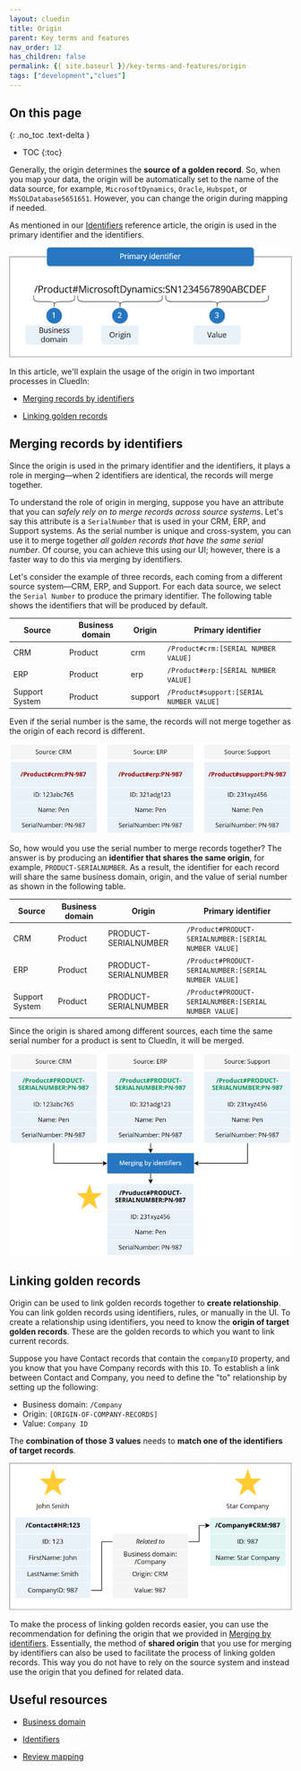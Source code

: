 ```yaml
---
layout: cluedin
title: Origin
parent: Key terms and features
nav_order: 12
has_children: false
permalink: {{ site.baseurl }}/key-terms-and-features/origin
tags: ["development","clues"]
---
```

## On this page
{: .no_toc .text-delta }
- TOC
{:toc}

Generally, the origin determines the **source of a golden record**. So, when you map your data, the origin will be automatically set to the name of the data source, for example, `MicrosoftDynamics`, `Oracle`, `Hubspot`, or `MsSQLDatabase5651651`. However, you can change the origin during mapping if needed.

As mentioned in our [Identifiers](/key-terms-and-features/entity-codes) reference article, the origin is used in the primary identifier and the identifiers.

![entity-origin-code.png](../../assets/images/key-terms-and-features/entity-origin-code.png)

In this article, we'll explain the usage of the origin in two important processes in CluedIn:

- [Merging records by identifiers](#merging-records-by-identifiers)

- [Linking golden records](#linking-golden-records)

## Merging records by identifiers

Since the origin is used in the primary identifier and the identifiers, it plays a role in merging—when 2 identifiers are identical, the records will merge together.

To understand the role of origin in merging, suppose you have an attribute that you can _safely rely on to merge records across source systems_. Let's say this attribute is a `SerialNumber` that is used in your CRM, ERP, and Support systems. As the serial number is unique and cross-system, you can use it to merge together _all golden records that have the same serial number_. Of course, you can achieve this using our UI; however, there is a faster way to do this via merging by identifiers.

Let's consider the example of three records, each coming from a different source system—CRM, ERP, and Support. For each data source, we select the `Serial Number` to produce the primary identifier. The following table shows the identifiers that will be produced by default.

| Source | Business domain | Origin | Primary identifier |
|--|--|--|--|
| CRM | Product | crm | `/Product#crm:[SERIAL NUMBER VALUE]` |
| ERP | Product | erp | `/Product#erp:[SERIAL NUMBER VALUE]` |
| Support System | Product | support | `/Product#support:[SERIAL NUMBER VALUE]` |

Even if the serial number is the same, the records will not merge together as the origin of each record is different.

![merging-by-codes-1.png](../../assets/images/key-terms-and-features/merging-by-codes-1.png)

So, how would you use the serial number to merge records together? The answer is by producing an **identifier that shares the same origin**, for example, `PRODUCT-SERIALNUMBER`. As a result, the identifier for each record will share the same business domain, origin, and the value of serial number as shown in the following table.

| Source | Business domain | Origin | Primary identifier |
|--|--|--|--|
| CRM | Product | PRODUCT-SERIALNUMBER | `/Product#PRODUCT-SERIALNUMBER:[SERIAL NUMBER VALUE]` |
| ERP | Product | PRODUCT-SERIALNUMBER | `/Product#PRODUCT-SERIALNUMBER:[SERIAL NUMBER VALUE]` |
| Support System | Product | PRODUCT-SERIALNUMBER | `/Product#PRODUCT-SERIALNUMBER:[SERIAL NUMBER VALUE]` |

Since the origin is shared among different sources, each time the same serial number for a product is sent to CluedIn, it will be merged.

![merging-by-codes-2.png](../../assets/images/key-terms-and-features/merging-by-codes-2.png)

## Linking golden records

Origin can be used to link golden records together to **create relationship**. You can link golden records using identifiers, rules, or manually in the UI. To create a relationship using identifiers, you need to know the **origin of target golden records**. These are the golden records to which you want to link current records.

Suppose you have Contact records that contain the `companyID` property, and you know that you have Company records with this `ID`. To establish a link between Contact and Company, you need to define the "to" relationship by setting up the following:

- Business domain: `/Company`
- Origin: `[ORIGIN-OF-COMPANY-RECORDS]`
- Value: `Company ID`

The **combination of those 3 values** needs to **match one of the identifiers of target records**.

![linking-golden-records.png](../../assets/images/key-terms-and-features/linking-golden-records.png)

To make the process of linking golden records easier, you can use the recommendation for defining the origin that we provided in [Merging by identifiers](#merging-records-by-identifiers). Essentially, the method of **shared origin** that you use for merging by identifiers can also be used to facilitate the process of linking golden records. This way you do not have to rely on the source system and instead use the origin that you defined for related data.

## Useful resources

- [Business domain](/key-terms-and-features/entity-type)

- [Identifiers](/key-terms-and-features/entity-codes)

- [Review mapping](/integration/review-mapping)